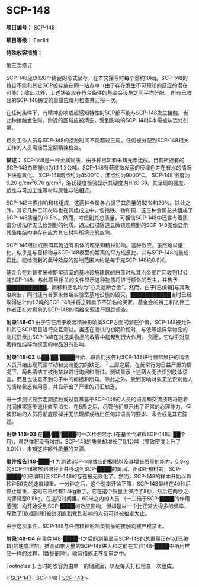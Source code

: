 # SCP-148
                        


**项目编号：** SCP-148

**项目等级：** Euclid

**特殊收容措施：** 

<tt>&#31532;&#19977;&#27425;&#20462;&#35746;</tt>

SCP-148应以120个铸锭的形式储存，在本文攥写时每个重约10kg。SCP-148的铸锭不能和其它SCP被存放在同一站点中（由于存在发生不可预知的反应的潜在可能）；除此以外，上述铸锭应在符合条件的基金会设施之间平均分配。 所有已收容的SCP-148铸锭的重量应每月检查并汇报一次。

在任何条件下，有精神影响或超感知特性的SCP都不能与SCP-148发生接触。当此种接触发生时，附近的区域应被清空，受到影响的SCP-148样本需被从远处引爆。

相关工作人员与SCP-148的接触时间不能超过三周。任何被分配到SCP-148相关工作的人员需接受定期精神检查。

**描述：**  SCP-148是一种金属物质，由多种已知和未知元素组成。目前所持有的SCP-148总质量约为1.1 1.2公吨。SCP-148有著微微发蓝的灰绿色并在有水的情况下快速氧化。 SCP-148熔点约为4500°C，沸点约为9000°C。 SCP-148 密度为6.20 g/cm<sup>3</sup>6.76 g/cm<sup>3</sup>，洛氏硬度检验显示其硬度为HRC 39。其呈现的强度、塑性与可加工性等材料属性与铂相近。

SCP-148主要由铂和铱组成，这两种金属各占据了其质量的62%和20%。除此之外，其它几种已知材料也在其组成之中，包括铁、钴和铜，这三种金属总共组成了SCP-148质量的16.5%。然而，考虑到其总质量，可相信SCP-148中还含有着质谱分析法所无法检测到的物质。通过扫描隧道显微镜观察到的SCP-148图像显示其晶格结构中存在应为其它材料所填充的空隙。

SCP-148阻挡或阻碍其附近有机体的超感知精神影响。这种效应，虽然难以量化，似乎是与目标物与SCP-148表面的距离的平方成反比，并与SCP-148的量成正比。能检测到的此种效应的影响范围大约是每千克SCP-148約0.8米。

基金会在对普罗米修斯实验室的基地设施建筑的扫荡时从其冶金部门回收到1.1公吨SCP-148。与此项目相关的文件显示这种物质将进行额外的改主，并售予███████████，商标和品名均为“心灵遮断合金”。然而，由于[已编辑]与其政治余波，同时还有普罗米修斯实验室基地设施的毁灭，███████████当时已经取得估计约1.3吨的SCP-148并将之转卖予不知名的买家。基金会的特工和法律工作者正在对剩余的SCP-148的供给来源进行跟踪调查。

**附录148-01** 
由于它在用于收容精神影响类SCP方面的潜在价值，SCP-148被允许和其它SCP项目进行交互测试。当还在测试的初期阶段时，与低等级异常物品的测试显示出SCP-148在对这类物品的收容中能起到很大作用。 然而，它似乎对显著特性纯粹为模因的物品没有影响。

**附录148-02** 
从██/██/████开始，职员们报告对SCP-148进行日常维护的清洁人员开始出现荒谬举动和交流能力的缺乏。<sup class='footnoteref'>
 <a shape='rect' class='footnoteref' id='footnoteref-1' href='javascript:;' onclick='WIKIDOT.page.utils.scrollToReference(&apos;footnote-1&apos;)'>1</a>
</sup> 三周之后，在反常行为日益严重的情况下，两名清洁工被拘禁以进行询问和测试。测试显示上述两人无法识别肢体语言，而且也注意不到句子中的抑扬和断句。除此之外，受到影响对象无法识别他人的情绪状态和用意，并显示出了严重的词汇缺乏。

进一步测试显示定期接触或过度暴露于SCP-148的人员的语言和交流技巧将随着时间推移逐步退化直至消失。在8周之后，尽管他们显示出了正常的心理能力，但被影响的人员将彻底哑掉并无法理解或给出任何非语言的要求、命令或是其它陈述。

**附录 148-03** 
在██/██/████的一次检测显示 (在基金会取得SCP-148后██个月)，虽然体积没有增加，SCP-148的质量却增长了0.1公吨（导致密度上升了9.0\%），未知这些额外质量的来源。

**事件报告148-███-1** 
为测试SCP-148效应的极限以及其增长质量的能力，0.9kg的SCP-148被放到磅秤上并移动到SCP-████的房间。正如所预料的，SCP-████的[已编辑]因SCP-148的存在被无效化了。然而，SCP-148的样本开始以每秒钟50克的速度增重。一分钟之后，这个速率开始下降，SCP-148最终在40秒后停止增重，这时它已经有1.4kg重了。它在这个质量上保持了8秒，然后在两秒之内骤降至0.8kg。在这段时间里，60米之内的人员 （十二倍于SCP-████的作用范围）均开始受到SCP-████的效应影响，但却是以一个比正常大得多的频率，导致了[数据删除]被封闭直到受到影响的人员可以被抬走为止。

由于这次事件，SCP-148与任何精神影响类物品的接触均被严格禁止。

**附录148-04** 
在事件148-████-1之后的测量显示SCP-148的总重量正在以[已编辑]的速度增加。推测如果大量的SCP-148进入和之前在实验148-████中所用样品一样的过程，[数据删除]。收容措施正在复审之中。


Footnotes
<a shape='rect' href='javascript:;' onclick='WIKIDOT.page.utils.scrollToReference(&apos;footnoteref-1&apos;)'>1</a>. 当时的收容为由单一的储藏室，以及每天打扫检查一次组成。



« [SCP-147](/scp-147) | SCP-148 | [SCP-149](/scp-149) »





                    